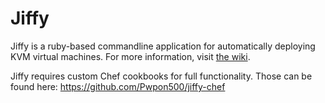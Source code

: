 # Jiffy

Jiffy is a ruby-based commandline application for automatically deploying KVM virtual machines. For more information, visit [the wiki](https://github.com/Pwpon500/Jiffy/wiki).

Jiffy requires custom Chef cookbooks for full functionality. Those can be found here:
https://github.com/Pwpon500/jiffy-chef

